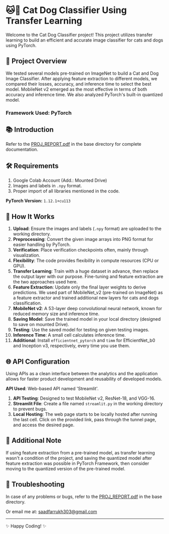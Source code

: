 # 🐱🐶 Cat Dog Classifier Using Transfer Learning

Welcome to the Cat Dog Classifier project! This project utilizes transfer learning to build an efficient and accurate image classifier for cats and dogs using PyTorch.

## 📄 Project Overview

We tested several models pre-trained on ImageNet to build a Cat and Dog Image Classifier. After applying feature extraction to different models, we compared their losses, accuracy, and inference time to select the best model. MobileNet v2 emerged as the most effective in terms of both accuracy and inference time. We also analyzed PyTorch's built-in quantized model.

### Framework Used: **PyTorch**

## 📚 Introduction

Refer to the [PROJ_REPORT.pdf](./PROJ_REPORT.pdf) in the base directory for complete documentation.


## 🛠 Requirements

1. Google Colab Account (Add.: Mounted Drive)
2. Images and labels in `.npy` format.
3. Proper import of all libraries mentioned in the code.

**PyTorch Version:** `1.12.1+cu113`

## 🚀 How It Works

1. **Upload**: Ensure the images and labels (`.npy` format) are uploaded to the working directory.
2. **Preprocessing**: Convert the given image arrays into PNG format for easier handling by PyTorch.
3. **Verification**: Place verification checkpoints often, mainly through visualization.
4. **Flexibility**: The code provides flexibility in compute resources (CPU or GPU).
5. **Transfer Learning**: Train with a huge dataset in advance, then replace the output layer with our purpose. Fine-tuning and feature extraction are the two approaches used here.
6. **Feature Extraction**: Update only the final layer weights to derive predictions. We used part of MobileNet_v2 (pre-trained on ImageNet) as a feature extractor and trained additional new layers for cats and dogs classification.
7. **MobileNet v2**: A 53-layer deep convolutional neural network, known for reduced memory size and inference time.
8. **Saving Model**: Save the trained model in your local directory (designed to save on mounted Drive).
9. **Testing**: Use the saved model for testing on given testing images.
10. **Inference Time**: A small cell calculates inference time.
11. **Additional**: Install `efficientnet_pytorch` and `timm` for EfficientNet_b0 and Inception v3, respectively, every time you use them.

## 🌐 API Configuration

Using APIs as a clean interface between the analytics and the application allows for faster product development and reusability of developed models.

**API Used**: Web-based API named 'Streamlit'.

1. **API Testing**: Designed to test MobileNet v2, ResNet-18, and VGG-16.
2. **Streamlit File**: Create a file named `streamlit.py` in the working directory to prevent bugs.
3. **Local Hosting**: The web page starts to be locally hosted after running the last cell. Click on the provided link, pass through the tunnel page, and access the desired page.

## 📌 Additional Note

If using feature extraction from a pre-trained model, as transfer learning wasn't a condition of the project, and saving the quantized model after feature extraction was possible in PyTorch Framework, then consider moving to the quantized version of the pre-trained model.

## 🐞 Troubleshooting

In case of any problems or bugs, refer to the [PROJ_REPORT.pdf](./PROJ_REPORT.pdf) in the base directory.

Or email me at: saadfarrukh303@gmail.com

---

✨ Happy Coding! ✨
